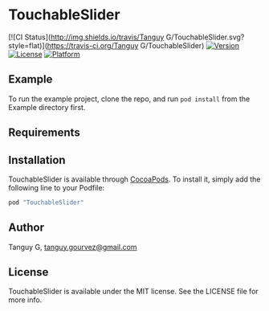 # TouchableSlider

[![CI Status](http://img.shields.io/travis/Tanguy G/TouchableSlider.svg?style=flat)](https://travis-ci.org/Tanguy G/TouchableSlider)
[![Version](https://img.shields.io/cocoapods/v/TouchableSlider.svg?style=flat)](http://cocoapods.org/pods/TouchableSlider)
[![License](https://img.shields.io/cocoapods/l/TouchableSlider.svg?style=flat)](http://cocoapods.org/pods/TouchableSlider)
[![Platform](https://img.shields.io/cocoapods/p/TouchableSlider.svg?style=flat)](http://cocoapods.org/pods/TouchableSlider)

## Example

To run the example project, clone the repo, and run `pod install` from the Example directory first.

## Requirements

## Installation

TouchableSlider is available through [CocoaPods](http://cocoapods.org). To install
it, simply add the following line to your Podfile:

```ruby
pod "TouchableSlider"
```

## Author

Tanguy G, tanguy.gourvez@gmail.com

## License

TouchableSlider is available under the MIT license. See the LICENSE file for more info.
